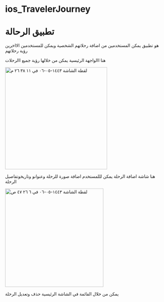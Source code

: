 # ios_TravelerJourney


# تطبيق الرحالة
هو تطبيق يمكن المستخدمين من اضافة رحلاتهم الشخصية ويمكن للمستخدمين الااخرين رؤية رحلاتهم




هنا االواجهة الرئيسية يمكن من خلالها رؤية جميع االرحلات

<img width="330" alt="‏لقطة الشاشة ١٤٤٣-٠٥-٠٦ في ١١ ٣٨ ٢٦ م" src="https://user-images.githubusercontent.com/56774274/145638383-2d8edd4b-04ff-47e5-92ff-cb254ac1b539.png">

هنا شاشة اضافة الرحلة يمكن لللمستخدم اضافة صورة للرحلة وعنوانو وتاريخوتفاصيل الرحلة 



<img width="318" alt="‏لقطة الشاشة ١٤٤٣-٠٥-٠٦ في ٦ ٢٦ ٤٧ ص" src="https://user-images.githubusercontent.com/56774274/145638805-a741319e-a737-4bf5-bd2b-d5ccbead6372.png">


يمكن من خلال القائمة في الشاشة الرئيسية حذف وتعديل الرحلة 
